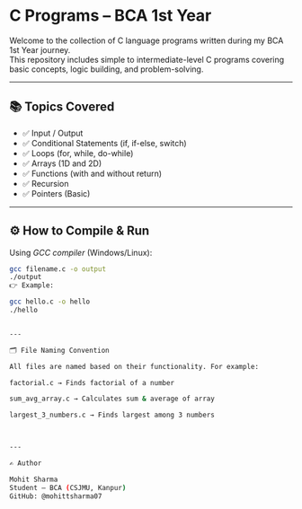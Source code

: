 # C Programs – BCA 1st Year

Welcome to the collection of C language programs written during my BCA 1st Year journey.  
This repository includes simple to intermediate-level C programs covering basic concepts, logic building, and problem-solving.

---

## 📚 Topics Covered

- ✅ Input / Output  
- ✅ Conditional Statements (if, if-else, switch)  
- ✅ Loops (for, while, do-while)  
- ✅ Arrays (1D and 2D)  
- ✅ Functions (with and without return)  
- ✅ Recursion  
- ✅ Pointers (Basic)

---

## ⚙ How to Compile & Run

Using *GCC compiler* (Windows/Linux):

```bash
gcc filename.c -o output
./output
👉 Example:

gcc hello.c -o hello
./hello


---

🗂 File Naming Convention

All files are named based on their functionality. For example:

factorial.c → Finds factorial of a number

sum_avg_array.c → Calculates sum & average of array

largest_3_numbers.c → Finds largest among 3 numbers



---

✍ Author

Mohit Sharma
Student – BCA (CSJMU, Kanpur)
GitHub: @mohittsharma07

